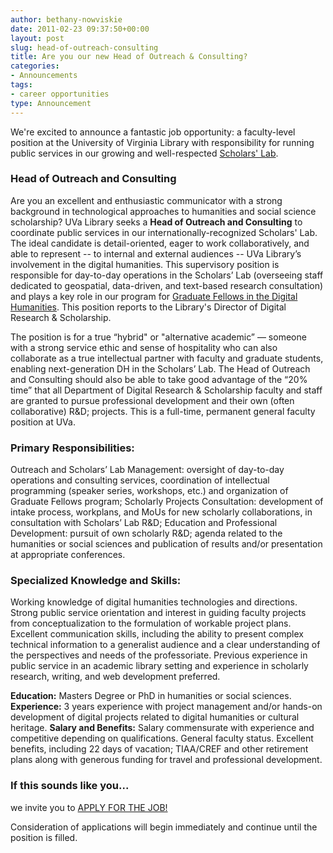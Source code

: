 ```yaml
---
author: bethany-nowviskie
date: 2011-02-23 09:37:50+00:00
layout: post
slug: head-of-outreach-consulting
title: Are you our new Head of Outreach & Consulting?
categories:
- Announcements
tags:
- career opportunities
type: Announcement
---
```


We're excited to announce a fantastic job opportunity: a faculty-level position at the University of Virginia Library with responsibility for running public services in our growing and well-respected [Scholars' Lab](http://scholarslab.org).  



### Head of Outreach and Consulting


Are you an excellent and enthusiastic communicator with a strong background in technological approaches to humanities and social science scholarship? UVa Library seeks a **Head of Outreach and Consulting** to coordinate public services in our internationally-recognized Scholars' Lab. The ideal candidate is detail-oriented, eager to work collaboratively, and able to represent -- to internal and external audiences -- UVa Library’s involvement in the digital humanities. This supervisory position is responsible for day-to-day operations in the Scholars’ Lab (overseeing staff dedicated to geospatial, data-driven, and text-based research consultation) and plays a key role in our program for [Graduate Fellows in the Digital Humanities](http://www2.scholarslab.org/about/fellowship.html).  This position reports to the Library's Director of Digital Research & Scholarship.

The position is for a true “hybrid" or "alternative academic” &mdash; someone with a strong service ethic and sense of hospitality who can also collaborate as a true intellectual partner with faculty and graduate students, enabling next-generation DH in the Scholars’ Lab. The Head of Outreach and Consulting should also be able to take good advantage of the “20% time” that all Department of Digital Research & Scholarship faculty and staff are granted to pursue professional development and their own (often collaborative) R&D; projects.  This is a full-time, permanent general faculty position at UVa.



### Primary Responsibilities:


Outreach and Scholars’ Lab Management: oversight of day-to-day operations and consulting services, coordination of intellectual programming (speaker series, workshops, etc.) and organization of Graduate Fellows program; Scholarly Projects Consultation: development of intake process, workplans, and MoUs for new scholarly collaborations, in consultation with Scholars’ Lab R&D; Education and Professional Development: pursuit of own scholarly R&D; agenda related to the humanities or social sciences and publication of results and/or presentation at appropriate conferences.



### Specialized Knowledge and Skills:


Working knowledge of digital humanities technologies and directions.  Strong public service orientation and interest in guiding faculty projects from conceptualization to the formulation of workable project plans.  Excellent communication skills, including the ability to present complex technical information to a generalist audience and a clear understanding of the perspectives and needs of the professoriate. Previous experience in public service in an academic library setting and experience in scholarly research, writing, and web development preferred.

**Education:**  Masters Degree or PhD in humanities or social sciences. 
**Experience:** 3 years experience with project management and/or hands-on development of digital projects related to digital humanities or cultural heritage.
**Salary and Benefits:**  Salary commensurate with experience and competitive depending on qualifications. General faculty status. Excellent benefits, including 22 days of vacation; TIAA/CREF and other retirement plans along with generous funding for travel and professional development. 



### If this sounds like you...


we invite you to [APPLY FOR THE JOB!](http://jobs.virginia.edu/applicants/Central?quickFind=63447)

Consideration of applications will begin immediately and continue until the position is filled.

